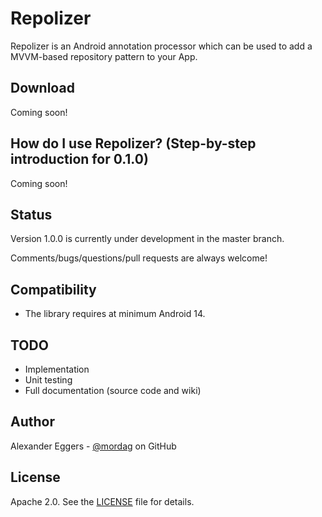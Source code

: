 Repolizer
=====
Repolizer is an Android annotation processor which can be used to add a MVVM-based repository pattern to your App.

Download
--------
Coming soon!

How do I use Repolizer? (Step-by-step introduction for 0.1.0)
-------------------
Coming soon!

Status
------
Version 1.0.0 is currently under development in the master branch.

Comments/bugs/questions/pull requests are always welcome!

Compatibility
-------------

 * The library requires at minimum Android 14.
 
TODO
-------------
* Implementation
* Unit testing
* Full documentation (source code and wiki)

Author
------
Alexander Eggers - [@mordag][2] on GitHub

License
-------
Apache 2.0. See the [LICENSE][1] file for details.


[1]: https://github.com/Mordag/repolizer/blob/master/LICENSE
[2]: https://github.com/Mordag
